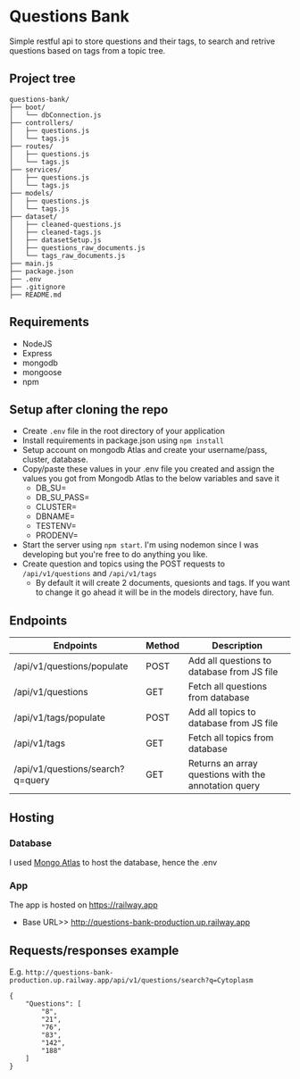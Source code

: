 # Questions Bank
Simple restful api to store questions and their tags, to search and retrive questions based on tags from a topic tree.

## Project tree

    questions-bank/
    ├── boot/
    │   └── dbConnection.js
    ├── controllers/
    │   ├── questions.js
    │   └── tags.js
    ├── routes/
    │   ├── questions.js
    │   └── tags.js
    ├── services/
    │   ├── questions.js
    │   └── tags.js
    ├── models/
    │   ├── questions.js
    │   └── tags.js
    ├── dataset/
    │   ├── cleaned-questions.js
    │   ├── cleaned-tags.js
    │   ├── datasetSetup.js
    │   ├── questions_raw_documents.js
    │   └── tags_raw_documents.js
    ├── main.js
    ├── package.json
    ├── .env
    ├── .gitignore
    ├── README.md



## Requirements
- NodeJS
- Express
- mongodb
- mongoose
- npm

## Setup after cloning the repo
- Create `.env` file in the root directory of your application
- Install requirements in package.json using `npm install`
- Setup account on mongodb Atlas and create your username/pass, cluster, database.
- Copy/paste these values in your .env file you created and assign the values you got from Mongodb Atlas to the below variables and save it 
    - DB_SU=
    - DB_SU_PASS=
    - CLUSTER=
    - DBNAME=
    - TESTENV=
    - PRODENV=
- Start the server using `npm start`. I'm using nodemon since I was developing but you're free to do anything you like.
- Create question and topics using the POST requests to `/api/v1/questions` and `/api/v1/tags`
    - By default it will create 2 documents, quesionts and tags. If you want to change it go ahead it will be in the models directory, have fun.


## Endpoints
| Endpoints                                     | Method  | Description                                         |
|-----------------------------------------------|---------|-----------------------------------------------------|
|  /api/v1/questions/populate                   | POST    | Add all questions to database from JS file          |
|  /api/v1/questions                            | GET     | Fetch all questions from database                   | 
|  /api/v1/tags/populate                        | POST    | Add all topics to database from JS file             |
|  /api/v1/tags                                 | GET     | Fetch all topics from database                      |
|  /api/v1/questions/search?q=query             | GET     | Returns an array questions with the annotation query|

## Hosting
### Database
I used [Mongo Atlas](https://cloud.mongodb.com/) to host the database, hence the .env

### App
The app is hosted on https://railway.app
- Base URL>> http://questions-bank-production.up.railway.app

## Requests/responses example
E.g.
`http://questions-bank-production.up.railway.app/api/v1/questions/search?q=Cytoplasm`
```
{
    "Questions": [
        "8",
        "21",
        "76",
        "83",
        "142",
        "188"
    ]
}
```
